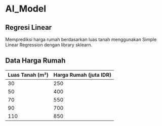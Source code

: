 # AI_Model

## Regresi Linear

Memprediksi harga rumah berdasarkan luas tanah menggunakan Simple Linear Regression dengan library sklearn.

## Data Harga Rumah

| Luas Tanah (m²) | Harga Rumah (juta IDR) |
|---------------|----------------|
| 30           | 250            |
| 50           | 400            |
| 70           | 550            |
| 90           | 700            |
| 110          | 850            |

